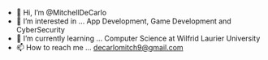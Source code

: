 - 👋 Hi, I’m @MitchellDeCarlo
- 👀 I’m interested in ... App Development, Game Development and CyberSecurity
- 🌱 I’m currently learning ... Computer Science at Wilfrid Laurier University
- 📫 How to reach me ... decarlomitch9@gmail.com

<!---
MitchellDeCarlo/MitchellDeCarlo is a ✨ special ✨ repository because its `README.md` (this file) appears on your GitHub profile.
You can click the Preview link to take a look at your changes.
--->
